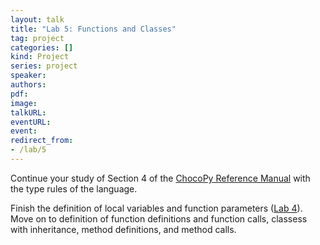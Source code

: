 ```yaml
---
layout: talk
title: "Lab 5: Functions and Classes"
tag: project
categories: []
kind: Project
series: project
speaker:
authors:
pdf:
image:
talkURL:
eventURL:
event:
redirect_from:
- /lab/5
---
```


Continue your study of Section 4 of the [ChocoPy Reference Manual](/labl/0a) with the type rules of the language.

Finish the definition of local variables and function parameters ([Lab 4](/lab/4)).
Move on to definition of function definitions and function calls, classess with inheritance, method definitions, and method calls.
